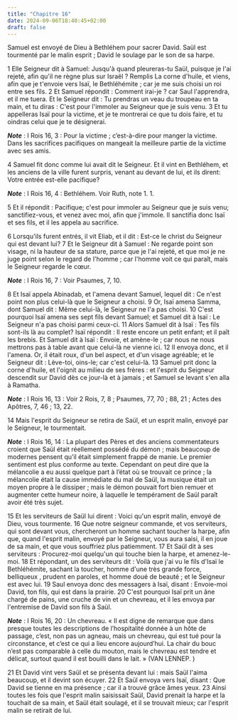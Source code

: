 ```yaml
---
title: "Chapitre 16"
date: 2024-09-06T18:40:45+02:00
draft: false
---
```



Samuel est envoyé de Dieu à Bethléhem pour sacrer David.
Saül est tourmenté par le malin esprit ; David le soulage par le son de sa harpe.


1 Elle Seigneur dit à Samuel: Jusqu'à quand pleureras-tu Saül, puisque je l'ai rejeté, afin qu'il ne règne plus sur Israël ? Remplis La corne d'huile, et viens, afin que je t'envoie vers Isaï, le Bethléhémite ; car je me suis choisi un roi entre ses fils. 2 Et Samuel répondit : Comment irai-je ? car Saul l'apprendra, et il me tuera. Et le Seigneur dit : Tu prendras un veau du troupeau en ta main, et tu diras : C'est pour l'immoler au Seigneur que je suis venu. 3 Et tu appelleras Isaï pour la victime, et je te montrerai ce que tu dois faire, et tu oindras celui que je te désignerai.

***Note*** :  I Rois 16, 3 : Pour la victime ; c’est-à-dire pour manger la victime. Dans les sacrifices pacifiques on mangeait la meilleure partie de la victime avec ses amis.

4 Samuel fit donc comme lui avait dit le Seigneur. Et il vint en Bethléhem, et les anciens de la ville furent surpris, venant au devant de lui, et ils dirent: Votre entrée est-elle pacifique?

***Note*** :  I Rois 16, 4 : Bethléhem. Voir Ruth, note 1. 1.

5 Et il répondit : Pacifique; c'est pour immoler au Seigneur que je suis venu; sanctifiez-vous, et venez avec moi, afin que j'immole. Il sanctifia donc Isaï et ses fils, et il les appela au sacrifice.


6 Lorsqu'ils furent entrés, il vit Eliab, et il dit : Est-ce le christ du Seigneur qui est devant lui? 7 Et le Seigneur dit à Samuel : Ne regarde point son visage, ni la hauteur de sa stature, parce que je l'ai rejeté, et que moi je ne juge point selon le regard de l'homme ; car l'homme voit ce qui paraît, mais le Seigneur regarde le cœur.

***Note*** :  I Rois 16, 7 : Voir Psaumes, 7, 10.

8 Et Isaï appela Abinadab, et l'amena devant Samuel, lequel dit : Ce n'est point non plus celui-là que le Seigneur a choisi. 9 Or, Isaï amena Samma, dont Samuel dit : Même celui-là, le Seigneur ne l'a pas choisi. 10 C'est pourquoi Isaï amena ses sept fils devant Samuel; et Samuel dit à Isaï : Le Seigneur n'a pas choisi parmi ceux-ci. 11 Alors Samuel dit à Isaï : Tes fils sont-ils là au complet? Isaï répondit : Il reste encore un petit enfant; et il paît les brebis. Et Samuel dit à Isaï : Envoie, et amène-le ; car nous ne nous mettrons pas à table avant que celui-là ne vienne ici. 12 Il envoya donc, et il l'amena. Or, il était roux, d'un bel aspect, et d'un visage agréable; et le Seigneur dit : Lève-toi, oins-le; car c'est celui-là. 13 Samuel prit donc la corne d'huile, et l'oignit au milieu de ses frères : et l'esprit du Seigneur descendit sur David dès ce jour-là et à jamais ; et Samuel se levant s'en alla à Ramatha.

***Note*** :  I Rois 16, 13 : Voir 2 Rois, 7, 8 ; Psaumes, 77, 70 ; 88, 21 ; Actes des Apôtres, 7, 46 ; 13, 22.


14 Mais l'esprit du Seigneur se retira de Saül, et un esprit malin, envoyé par le Seigneur, le tourmentait.

***Note*** :  I Rois 16, 14 : La plupart des Pères et des anciens commentateurs croient que Saül était réellement possédé du démon ; mais beaucoup de modernes pensent qu’il était simplement frappé de manie. Le premier sentiment est plus conforme au texte. Cependant on peut dire que la mélancolie a eu aussi quelque part à l’état où se trouvait ce prince ; la mélancolie était la cause immédiate du mal de Saül, la musique était un moyen propre à le dissiper ; mais le démon pouvait fort bien remuer et augmenter cette humeur noire, à laquelle le tempérament de Saül paraît avoir été très sujet.

15 Et les serviteurs de Saül lui dirent : Voici qu'un esprit malin, envoyé de Dieu, vous tourmente. 16 Que notre seigneur commande, et vos serviteurs, qui sont devant vous, chercheront un homme sachant toucher la harpe, afin que, quand l'esprit malin, envoyé par le Seigneur, vous aura saisi, il en joue de sa main, et que vous souffriez plus patiemment. 17 Et Saül dit à ses serviteurs : Procurez-moi quelqu'un qui touche bien la harpe, et amenez-le-moi. 18 Et répondant, un des serviteurs dit : Voilà que j'ai vu le fils d'Isaï le Bethléhémite, sachant la toucher, homme d'une très grande force, belliqueux , prudent en paroles, et homme doué de beauté ; et le Seigneur est avec lui. 19 Saul envoya donc des messagers à Isaï, disant : Envoie-moi David, ton fils, qui est dans la prairie. 20 C'est pourquoi Isaï prit un âne chargé de pains, une cruche de vin et un chevreau, et il les envoya par l'entremise de David son fils à Saül.

***Note*** :  I Rois 16, 20 : Un chevreau. « Il est digne de remarque que dans presque toutes les descriptions de l’hospitalité donnée à un hôte de passage, c’est, non pas un agneau, mais un chevreau, qui est tué pour la circonstance, et c’est ce qui a lieu encore aujourd’hui. La chair du bouc n’est pas comparable à celle du mouton, mais le chevreau est tendre et délicat, surtout quand il est bouilli dans le lait. » (VAN LENNEP. )

21 Et David vint vers Saül et se présenta devant lui : mais Saül l'aima beaucoup, et il devint son écuyer. 22 Et Saül envoya vers Isaï, disant : Que David se tienne en ma présence ; car il a trouvé grâce âmes yeux. 23 Ainsi toutes les fois que l'esprit malin saisissait Saül, David prenait la harpe et la touchait de sa main, et Saül était soulagé, et il se trouvait mieux; car l'esprit malin se retirait de lui.


